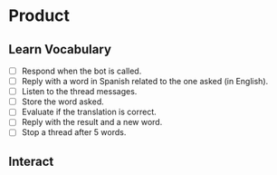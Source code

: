 # Product

## Learn Vocabulary
- [ ] Respond when the bot is called.
- [ ] Reply with a word in Spanish related to the one asked (in English).
- [ ] Listen to the thread messages.
- [ ] Store the word asked.
- [ ] Evaluate if the translation is correct.
- [ ] Reply with the result and a new word.
- [ ] Stop a thread after 5 words.

## Interact
